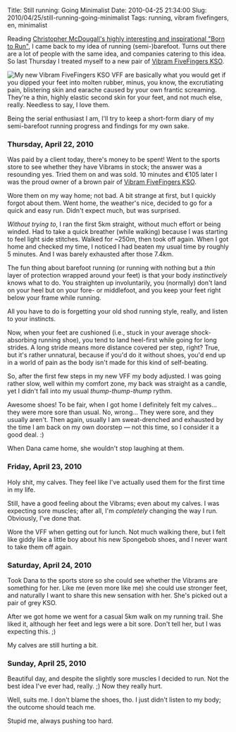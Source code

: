 Title: Still running: Going Minimalist
Date: 2010-04-25 21:34:00
Slug: 2010/04/25/still-running-going-minimalist
Tags: running, vibram fivefingers, en, minimalist


Reading [Christopher McDougall's highly interesting and inspirational "Born to
Run"][1], I came back to my idea of running (semi-)barefoot. Turns out there
are a lot of people with the same idea, and companies catering to this idea.
So last Thursday I treated myself to a new pair of [Vibram FiveFingers
KSO][2].

![][3] VFF are basically what you would get if you dipped your feet into
molten rubber, minus, you know, the excrutiating pain, blistering skin and
earache caused by your own frantic screaming. They're a thin, highly elastic
second skin for your feet, and not much else, really. Needless to say, I love
them.

Being the serial enthusiast I am, I'll try to keep a short-form diary of my
semi-barefoot running progress and findings for my own sake.

### Thursday, April 22, 2010

Was paid by a client today, there's money to be spent! Went to the sports
store to see whether they have Vibrams in stock; the answer was a resounding
yes. Tried them on and was sold. 10 minutes and €105 later I was the proud
owner of a brown pair of [Vibram FiveFingers KSO][2].

Wore them on my way home; not bad. A bit strange at first, but I quickly
forgot about them. Went home, the weather's nice, decided to go for a quick
and easy run. Didn't expect much, but was surprised.

_Without trying to_, I ran the first 5km straight, without much effort or
being winded. Had to take a quick breather (while walking) because I was
starting to feel light side stitches. Walked for ~250m, then took off again.
When I got home and checked my time, I noticed I had beaten my usual time by
roughly 5 minutes. And I was barely exhausted after those 7.4km.

The fun thing about barefoot running (or running with nothing but a _thin_
layer of protection wrapped around your feet) is that your body
_instinctively_ knows what to do. You straighten up involuntarily, you
(normally) don't land on your heel but on your fore- or middlefoot, and you
keep your feet right below your frame while running.

All you have to do is forgetting your old shod running style, really, and
listen to your instincts.

Now, when your feet are cushioned (i.e., stuck in your average shock-absorbing
running shoe), you tend to land heel-first while going for long strides. A
long stride means more distance covered per step, right? True, but it's rather
unnatural, because if you'd do it without shoes, you'd end up in a world of
pain as the body isn't made for this kind of self-beating.

So, after the first few steps in my new VFF my body adjusted. I was going
rather slow, well within my comfort zone, my back was straight as a candle,
yet I didn't fall into my usual _thump-thump-thump_ rythm.

Awesome shoes! To be fair, when I got home I definitely felt my calves… they
were more sore than usual. No, wrong… They were sore, and they usually aren't.
Then again, usually I am sweat-drenched and exhausted by the time I am back on
my own doorstep — not this time, so I consider it a good deal. :)

When Dana came home, she wouldn't stop laughing at them.

### Friday, April 23, 2010

Holy shit, my calves. They feel like I've actually used them for the first
time in my life.

Still, have a good feeling about the Vibrams; even about my calves. I was
expecting sore muscles; after all, I'm _completely_ changing the way I run.
Obviously, I've done that.

Wore the VFF when getting out for lunch. Not much walking there, but I felt
like giddy like a little boy about his new Spongebob shoes, and I never want
to take them off again.

### Saturday, April 24, 2010

Took Dana to the sports store so she could see whether the Vibrams are
something for her. Like me (even more like me) she could use stronger feet,
and naturally I want to share this new sensation with her. She's picked out a
pair of grey KSO.

After we got home we went for a casual 5km walk on my running trail. She liked
it, although her feet and legs were a bit sore. Don't tell her, but I was
expecting this. ;)

My calves are still hurting a bit.

### Sunday, April 25, 2010

Beautiful day, and despite the slightly sore muscles I decided to run. Not the
best idea I've ever had, really. ;) Now they really hurt.

Well, suits me. I don't blame the shoes, tho. I just didn't listen to my body;
the outcome should teach me.

Stupid me, always pushing too hard.

   [1]: http://www.goodreads.com/book/show/6289283-born-to-run
   [2]: http://www.vibramfivefingers.it/eng/kso.aspx
   [3]: http://dl.dropbox.com/u/7298/blog/548758650_1.jpg (My new Vibram FiveFingers KSO)

